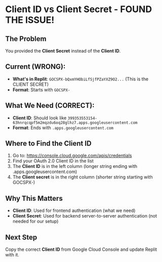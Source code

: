 # Client ID vs Client Secret - FOUND THE ISSUE!

## The Problem
You provided the **Client Secret** instead of the **Client ID**.

## Current (WRONG):
- **What's in Replit**: `GOCSPX-bQxmYHObiLfSjfPZaYXZ9O2...` (This is the CLIENT SECRET)
- **Format**: Starts with `GOCSPX-`

## What We Need (CORRECT):
- **Client ID**: Should look like `399353553154-63hnrqcqpf5m2mqzdu6oq28glhz7.apps.googleusercontent.com`
- **Format**: Ends with `.apps.googleusercontent.com`

## Where to Find the Client ID
1. Go to: https://console.cloud.google.com/apis/credentials
2. Find your OAuth 2.0 Client ID in the list
3. The **Client ID** is in the left column (longer string ending with .apps.googleusercontent.com)
4. The **Client secret** is in the right column (shorter string starting with GOCSPX-)

## Why This Matters
- **Client ID**: Used for frontend authentication (what we need)
- **Client Secret**: Used for backend server-to-server authentication (not needed for our setup)

## Next Step
Copy the correct **Client ID** from Google Cloud Console and update Replit with it.